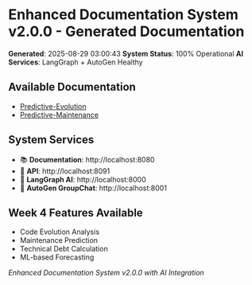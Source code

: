 # Enhanced Documentation System v2.0.0 - Generated Documentation
**Generated**: 2025-08-29 03:00:43
**System Status**: 100% Operational
**AI Services**: LangGraph + AutoGen Healthy

## Available Documentation

- [Predictive-Evolution](./Predictive-Evolution.md)
- [Predictive-Maintenance](./Predictive-Maintenance.md)


## System Services
- 📚 **Documentation**: http://localhost:8080
- 🔌 **API**: http://localhost:8091
- 🤖 **LangGraph AI**: http://localhost:8000
- 👥 **AutoGen GroupChat**: http://localhost:8001

## Week 4 Features Available
- Code Evolution Analysis
- Maintenance Prediction  
- Technical Debt Calculation
- ML-based Forecasting

*Enhanced Documentation System v2.0.0 with AI Integration*

